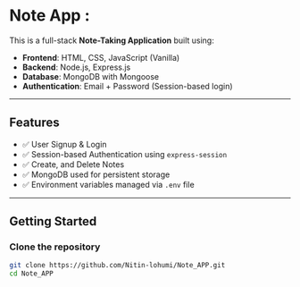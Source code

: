 # Note App :

This is a full-stack **Note-Taking Application** built using:

- **Frontend**: HTML, CSS, JavaScript (Vanilla)
- **Backend**: Node.js, Express.js
- **Database**: MongoDB with Mongoose
- **Authentication**: Email + Password (Session-based login)

---

##  Features

- ✅ User Signup & Login 
- ✅ Session-based Authentication using `express-session`
- ✅ Create, and Delete Notes
- ✅ MongoDB used for persistent storage
- ✅ Environment variables managed via `.env` file

---

##  Getting Started

###  Clone the repository

```bash
git clone https://github.com/Nitin-lohumi/Note_APP.git
cd Note_APP
